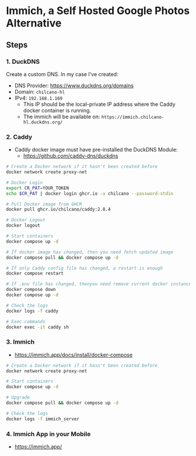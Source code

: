 # Immich, a Self Hosted Google Photos Alternative

## Steps

### 1. DuckDNS

Create a custom DNS. In my case I've created:

* DNS Provider: https://www.duckdns.org/domains
* Domain: `chilcano-hl`
* IPv4: `192.168.1.169`
  - This IP should be the local-private IP address where the Caddy docker container is running.
  - The immich will be available on: `https://immich.chilcano-hl.duckdns.org/`



### 2. Caddy

* Caddy docker image must have pre-installed the DuckDNS Module:
  - https://github.com/caddy-dns/duckdns

```sh
# Create a Docker network if it hasn't been created before
docker network create proxy-net

# Docker Login
export CR_PAT=YOUR_TOKEN
echo $CR_PAT | docker login ghcr.io -u chilcano --password-stdin

# Pull Docker image from GHCR
docker pull ghcr.io/chilcano/caddy:2.8.4

# Docker Logout
docker logout

# Start containers
docker compose up -d

# If docker image has changed, then you need fetch updated image
docker compose pull && docker compose up -d

# If only Caddy config file has changed, a restart is enough
docker compose restart

# If .env file has changed, thenyou need remove current docker instance and create new one
docker compose down
docker compose up -d

# Check the logs
docker logs -f caddy

# Exec commands
docker exec -it caddy sh
```

### 3. Immich

* https://immich.app/docs/install/docker-compose

```sh
# Create a Docker network if it hasn't been created before
docker network create proxy-net

# Start containers
docker compose up -d

# Upgrade
docker compose pull && docker compose up -d

# Check the logs
docker logs -f immich_server
```

### 4. Immich App in your Mobile

* https://immich.app/

